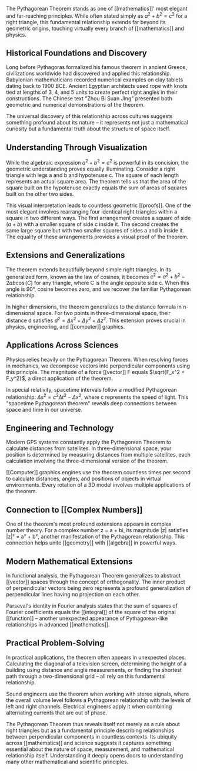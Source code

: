 The Pythagorean Theorem stands as one of [[mathematics]]' most elegant and far-reaching principles. While often stated simply as $a^2 + b^2 = c^2$ for a right triangle, this fundamental relationship extends far beyond its geometric origins, touching virtually every branch of [[mathematics]] and physics.

## Historical Foundations and Discovery

Long before Pythagoras formalized his famous theorem in ancient Greece, civilizations worldwide had discovered and applied this relationship. Babylonian mathematicians recorded numerical examples on clay tablets dating back to 1900 BCE. Ancient Egyptian architects used rope with knots tied at lengths of 3, 4, and 5 units to create perfect right angles in their constructions. The Chinese text "Zhou Bi Suan Jing" presented both geometric and numerical demonstrations of the theorem.

The universal discovery of this relationship across cultures suggests something profound about its nature – it represents not just a mathematical curiosity but a fundamental truth about the structure of space itself.

## Understanding Through Visualization

While the algebraic expression $a^2 + b^2 = c^2$ is powerful in its concision, the geometric understanding proves equally illuminating. Consider a right triangle with legs a and b and hypotenuse c. The square of each length represents an actual square area. The theorem tells us that the area of the square built on the hypotenuse exactly equals the sum of areas of squares built on the other two sides.

This visual interpretation leads to countless geometric [[proofs]]. One of the most elegant involves rearranging four identical right triangles within a square in two different ways. The first arrangement creates a square of side $(a+b)$ with a smaller square of side c inside it. The second creates the same large square but with two smaller squares of sides a and b inside it. The equality of these arrangements provides a visual proof of the theorem.

## Extensions and Generalizations

The theorem extends beautifully beyond simple right triangles. In its generalized form, known as the law of cosines, it becomes $c^2 = a^2 + b^2 - 2ab\cos(C)$ for any triangle, where C is the angle opposite side c. When this angle is 90°, cosine becomes zero, and we recover the familiar Pythagorean relationship.

In higher dimensions, the theorem generalizes to the distance formula in n-dimensional space. For two points in three-dimensional space, their distance d satisfies $d^2 = \Delta x^2 + \Delta y^2 + \Delta z^2$. This extension proves crucial in physics, engineering, and [[computer]] graphics.

## Applications Across Sciences

Physics relies heavily on the Pythagorean Theorem. When resolving forces in mechanics, we decompose vectors into perpendicular components using this principle. The magnitude of a force [[vector]] F equals $\sqrt{F_x^2 + F_y^2}$, a direct application of the theorem.

In special relativity, spacetime intervals follow a modified Pythagorean relationship: $\Delta s^2 = c^2\Delta t^2 - \Delta x^2$, where c represents the speed of light. This "spacetime Pythagorean theorem" reveals deep connections between space and time in our universe.

## Engineering and Technology

Modern GPS systems constantly apply the Pythagorean Theorem to calculate distances from satellites. In three-dimensional space, your position is determined by measuring distances from multiple satellites, each calculation involving the three-dimensional version of the theorem.

[[Computer]] graphics engines use the theorem countless times per second to calculate distances, angles, and positions of objects in virtual environments. Every rotation of a 3D model involves multiple applications of the theorem.

## Connection to [[Complex Numbers]]

One of the theorem's most profound extensions appears in complex number theory. For a complex number z = a + bi, its magnitude |z| satisfies |z|² = a² + b², another manifestation of the Pythagorean relationship. This connection helps unite [[geometry]] with [[algebra]] in powerful ways.

## Modern Mathematical Extensions

In functional analysis, the Pythagorean Theorem generalizes to abstract [[vector]] spaces through the concept of orthogonality. The inner product of perpendicular vectors being zero represents a profound generalization of perpendicular lines having no projection on each other.

Parseval's identity in Fourier analysis states that the sum of squares of Fourier coefficients equals the [[integral]] of the square of the original [[function]] – another unexpected appearance of Pythagorean-like relationships in advanced [[mathematics]].

## Practical Problem-Solving

In practical applications, the theorem often appears in unexpected places. Calculating the diagonal of a television screen, determining the height of a building using distance and angle measurements, or finding the shortest path through a two-dimensional grid – all rely on this fundamental relationship.

Sound engineers use the theorem when working with stereo signals, where the overall volume level follows a Pythagorean relationship with the levels of left and right channels. Electrical engineers apply it when combining alternating currents that are out of phase.

The Pythagorean Theorem thus reveals itself not merely as a rule about right triangles but as a fundamental principle describing relationships between perpendicular components in countless contexts. Its ubiquity across [[mathematics]] and science suggests it captures something essential about the nature of space, measurement, and mathematical relationship itself. Understanding it deeply opens doors to understanding many other mathematical and scientific principles.